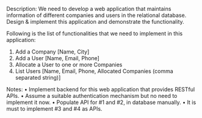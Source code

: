 Description:
We need to develop a web application that maintains information of different companies and users in the relational database. Design & implement this application and demonstrate the functionality.

Following is the list of functionalities that we need to implement in this application:

1. Add a Company [Name, City]
2. Add a User [Name, Email, Phone]
3. Allocate a User to one or more Companies
4. List Users [Name, Email, Phone, Allocated Companies (comma separated string)]

Notes:
• Implement backend for this web application that provides RESTful APIs.
• Assume a suitable authentication mechanism but no need to implement it now.
• Populate API for #1 and #2, in database manually.
• It is must to implement #3 and #4 as APIs.

